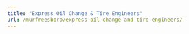 ```yaml
---
title: "Express Oil Change & Tire Engineers"
url: /murfreesboro/express-oil-change-and-tire-engineers/
---
```

